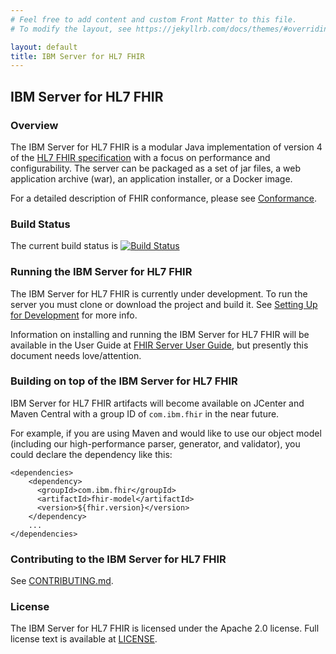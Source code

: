 ```yaml
---
# Feel free to add content and custom Front Matter to this file.
# To modify the layout, see https://jekyllrb.com/docs/themes/#overriding-theme-defaults

layout: default
title: IBM Server for HL7 FHIR
---
```

## IBM Server for HL7 FHIR

### Overview
The IBM Server for HL7 FHIR is a modular Java implementation of version 4 of the [HL7 FHIR specification](https://www.hl7.org/fhir/r4/http.html) with a focus on performance and configurability.  The server can be packaged as a set of jar files, a web application archive (war), an application installer, or a Docker image.

For a detailed description of FHIR conformance, please see [Conformance](https://github.com/ibm/fhir/blob/master/docs/Conformance.md).

### Build Status
The current build status is [![Build Status](https://travis-ci.com/IBM/FHIR.svg?branch=master)](https://travis-ci.com/IBM/FHIR)

### Running the IBM Server for HL7 FHIR
The IBM Server for HL7 FHIR is currently under development. To run the server you must clone or download the project and build it. See [Setting Up for Development](https://github.com/IBM/FHIR/wiki/Setting-up-for-development) for more info.

Information on installing and running the IBM Server for HL7 FHIR will be available in the User Guide at [FHIR Server User Guide](https://github.com/ibm/fhir/blob/master/docs/FHIRServerUsersGuide.md), but presently this document needs love/attention.

### Building on top of the IBM Server for HL7 FHIR
IBM Server for HL7 FHIR artifacts will become available on JCenter and Maven Central with a group ID of `com.ibm.fhir` in the near future.

For example, if you are using Maven and would like to use our object model (including our high-performance parser, generator, and validator), you could declare the dependency like this:

```
<dependencies>
    <dependency>
      <groupId>com.ibm.fhir</groupId>
      <artifactId>fhir-model</artifactId>
      <version>${fhir.version}</version>
    </dependency>
    ...
</dependencies>
```

### Contributing to the IBM Server for HL7 FHIR
See [CONTRIBUTING.md](CONTRIBUTING.md).

### License
The IBM Server for HL7 FHIR is licensed under the Apache 2.0 license. Full license text is
available at [LICENSE](LICENSE).
